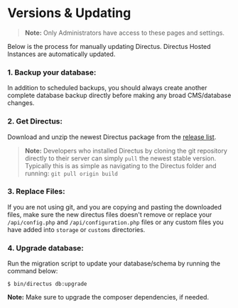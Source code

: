 # Versions & Updating

> **Note:** Only Administrators have access to these pages and settings.

Below is the process for manually updating Directus. Directus Hosted Instances are automatically updated.

### 1. Backup your database:
  In addition to scheduled backups, you should always create another complete database backup directly before making any broad CMS/database changes.

### 2. Get Directus:

Download and unzip the newest Directus package from the [release list](https://github.com/directus/directus/releases).

> **Note:** Developers who installed Directus by cloning the git repository directly to their server can simply `pull` the newest stable version. Typically this is as simple as navigating to the Directus folder and running: `git pull origin build`

### 3. Replace Files:

If you are not using git, and you are copying and pasting the downloaded files, make sure the new directus files doesn't remove or replace your `/api/config.php` and `/api/configuration.php` files or any custom files you have added into `storage` or `customs` directories.


### 4. Upgrade database:

Run the migration script to update your database/schema by running the command below:

```
$ bin/directus db:upgrade
```
  
**Note:** Make sure to upgrade the composer dependencies, if needed.
